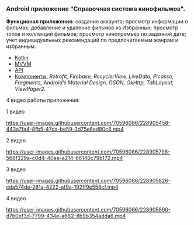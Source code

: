 ### Android приложение "Справочная система кинофильмов".
**Функционал приложения:** создание аккаунта; просмотр информации о фильмах; добавление и удаление фильмов из Избранных; просмотр топов и коллекций фильмов; просмотр кинопремьер по заданной дате; учет индивидуальных рекомендаций по предпочитаемым жанрам и избранным.
- <u>Kotlin
- MVVM</u>
- [API](https://kinopoiskapiunofficial.tech/documentation/api/#/films)
- <u>Компоненты:</u> *Retrofit, Firebase, RecyclerView, LiveData, Picasso, Fragments, Android’s Material Design, GSON, OkHttp, TabLayout, ViewPager2.*


4 видео работы приложения: 

1 видео  

https://user-images.githubusercontent.com/70596086/228905458-443a7fa4-8fb5-47da-be59-3d75e6ed80c8.mp4  
  
2 видео    


https://user-images.githubusercontent.com/70596086/228905798-566f329a-c0d4-40ee-a214-66140c79b172.mp4

3 видео       


https://user-images.githubusercontent.com/70596086/228905826-cda574de-281a-4222-af9a-192ff9e558cf.mp4


4 видео    


https://user-images.githubusercontent.com/70596086/228905890-d7b0ef3d-7799-434e-a662-8b9b354adda6.mp4




